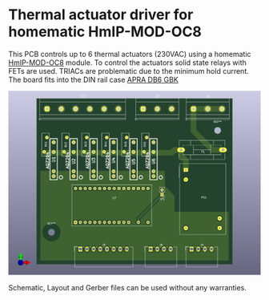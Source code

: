 # Thermal actuator driver for homematic HmIP-MOD-OC8

This PCB controls up to 6 thermal actuators (230VAC) using a homematic [HmIP-MOD-OC8](https://de.elv.com/elv-homematic-ip-komplettbausatz-modulplatine-opencollector-8-fach-hmip-mod-oc8-fuer-smart-home-hausautomation-150850) module. To control the actuators solid state relays with FETs are used. TRIACs are problematic due to the minimum hold current. The board fits into the DIN rail case [APRA DB6 GBK](https://www.apra.de/produkte/apra-rail-db-serie/)

![PCB](thermodrive.png)

Schematic, Layout and Gerber files can be used without any warranties.
